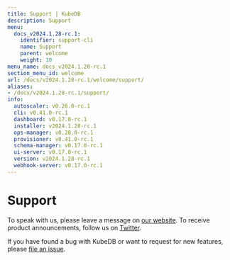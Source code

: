 ```yaml
---
title: Support | KubeDB
description: Support
menu:
  docs_v2024.1.28-rc.1:
    identifier: support-cli
    name: Support
    parent: welcome
    weight: 10
menu_name: docs_v2024.1.28-rc.1
section_menu_id: welcome
url: /docs/v2024.1.28-rc.1/welcome/support/
aliases:
- /docs/v2024.1.28-rc.1/support/
info:
  autoscaler: v0.26.0-rc.1
  cli: v0.41.0-rc.1
  dashboard: v0.17.0-rc.1
  installer: v2024.1.28-rc.1
  ops-manager: v0.28.0-rc.1
  provisioner: v0.41.0-rc.1
  schema-manager: v0.17.0-rc.1
  ui-server: v0.17.0-rc.1
  version: v2024.1.28-rc.1
  webhook-server: v0.17.0-rc.1
---
```


# Support

To speak with us, please leave a message on [our website](https://appscode.com/contact/). To receive product announcements, follow us on [Twitter](https://twitter.com/KubeDB).

If you have found a bug with KubeDB or want to request for new features, please [file an issue](https://github.com/kubedb/project/issues/new).
